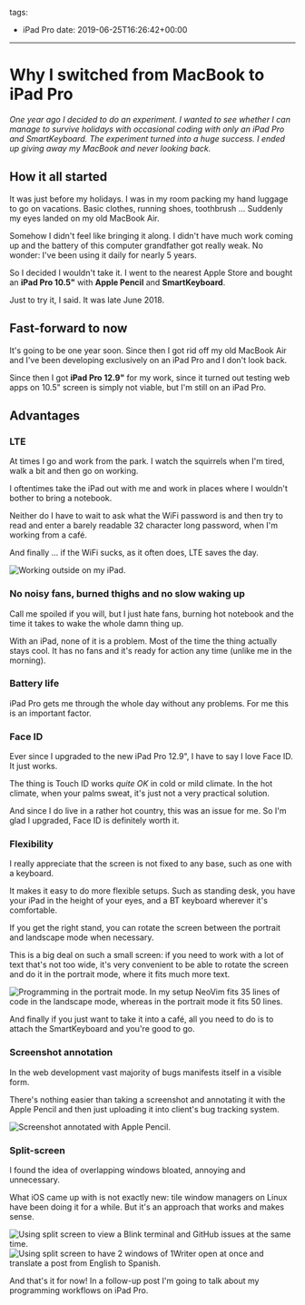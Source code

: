 tags:
  - iPad Pro
date: 2019-06-25T16:26:42+00:00

---

# Why I switched from MacBook to iPad Pro

_One year ago I decided to do an experiment. I wanted to see whether I can manage to survive holidays with occasional coding with only an iPad Pro and SmartKeyboard. The experiment turned into a huge success. I ended up giving away my MacBook and never looking back._

## How it all started

It was just before my holidays. I was in my room packing my hand luggage to go on vacations. Basic clothes, running shoes, toothbrush ... Suddenly my eyes landed on my old MacBook Air.

Somehow I didn't feel like bringing it along. I didn't have much work coming up and the battery of this computer grandfather got really weak. No wonder: I've been using it daily for nearly 5 years.

So I decided I wouldn't take it. I went to the nearest Apple Store and bought an **iPad Pro 10.5"** with **Apple Pencil** and **SmartKeyboard**.

Just to try it, I said. It was late June 2018.

## Fast-forward to now

It's going to be one year soon. Since then I got rid off my old MacBook Air and I've been developing exclusively on an iPad Pro and I don't look back.

Since then I got **iPad Pro 12.9"** for my work, since it turned out testing web apps on 10.5" screen is simply not viable, but I'm still on an iPad Pro.

## Advantages

### LTE

At times I go and work from the park. I watch the squirrels when I'm tired, walk a bit and then go on working.

I oftentimes take the iPad out with me and work in places where I wouldn't bother to bring a notebook.

Neither do I have to wait to ask what the WiFi password is and then try to read and enter a barely readable 32 character long password, when I'm working from a café.

And finally ... if the WiFi sucks, as it often does, LTE saves the day.

![Working outside on my iPad.](working-outside.jpg)

### No noisy fans, burned thighs and no slow waking up

Call me spoiled if you will, but I just hate fans, burning hot notebook and the time it takes to wake the whole damn thing up.

With an iPad, none of it is a problem. Most of the time the thing actually stays cool. It has no fans and it's ready for action any time (unlike me in the morning).

### Battery life

iPad Pro gets me through the whole day without any problems. For me this is an important factor.

### Face ID

Ever since I upgraded to the new iPad Pro 12.9", I have to say I love Face ID. It just works.

The thing is Touch ID works _quite OK_ in cold or mild climate. In the hot climate, when your palms sweat, it's just not a very practical solution.

And since I do live in a rather hot country, this was an issue for me. So I'm glad I upgraded, Face ID is definitely worth it.

### Flexibility

I really appreciate that the screen is not fixed to any base, such as one with a keyboard.

It makes it easy to do more flexible setups. Such as standing desk, you have your iPad in the height of your eyes, and a BT keyboard wherever it's comfortable.

If you get the right stand, you can rotate the screen between the portrait and landscape mode when necessary.

This is a big deal on such a small screen: if you need to work with a lot of text that's not too wide, it's very convenient to be able to rotate the screen and do it in the portrait mode, where it fits much more text.

![Programming in the portrait mode. In my setup NeoVim fits 35 lines of code in the landscape mode, whereas in the portrait mode it fits 50 lines.](portrait-mode-editing.png)

And finally if you just want to take it into a café, all you need to do is to attach the SmartKeyboard and you're good to go.

### Screenshot annotation

In the web development vast majority of bugs manifests itself in a visible form.

There's nothing easier than taking a screenshot and annotating it with the Apple Pencil and then just uploading it into client's bug tracking system.

![Screenshot annotated with Apple Pencil.](screenshot-annotation.jpg)

### Split-screen

I found the idea of overlapping windows bloated, annoying and unnecessary.

What iOS came up with is not exactly new: tile window managers on Linux have been doing it for a while. But it's an approach that works and makes sense.

![Using split screen to view a Blink terminal and GitHub issues at the same time.](split-screen-1.png)
![Using split screen to have 2 windows of 1Writer open at once and translate a post from English to Spanish.](split-screen-2.png)

And that's it for now! In a follow-up post I'm going to talk about my programming workflows on iPad Pro.